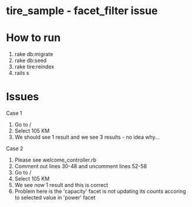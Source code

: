 tire_sample - facet_filter issue
===========


How to run
===========
1. rake db:migrate
2. rake db:seed
3. rake tire:reindex
4. rails s

Issues
===========
Case 1
1. Go to /
2. Select 105 KM
3. We should see 1 result and we see 3 results - no idea why...

Case 2
1. Please see welcome_controller.rb
2. Comment out lines 30-48 and uncomment lines 52-58
3. Go to /
4. Select 105 KM
5. We see now 1 result and this is correct
6. Problem here is the 'capacity' facet is not updating its counts accoring to selected value in 'power' facet